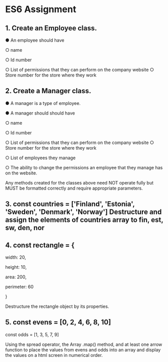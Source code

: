 # ES6 Assignment 

## 1. Create an Employee class. 

● An employee should have 

○ name 

○ Id number 

○ List of permissions that they can perform on the company website ○ Store number for the store where they work 

## 2. Create a Manager class. 

● A manager is a type of employee. 

● A manager should should have 

○ name 

○ Id number 

○ List of permissions that they can perform on the company website ○ Store number for the store where they work 

○ List of employees they manage 

○ The ability to change the permissions an employee that they manage has on the website. 

Any methods created for the classes above need NOT operate fully but MUST be formatted correctly and require appropriate parameters. 

## 3. const countries = ['Finland', 'Estonia', 'Sweden', 'Denmark', 'Norway'] Destructure and assign the elements of countries array to fin, est, sw, den, nor 

## 4. const rectangle = { 

width: 20, 

height: 10, 

area: 200, 

perimeter: 60 

} 

Destructure the rectangle object by its properties. 

## 5. const evens = [0, 2, 4, 6, 8, 10] 

const odds = [1, 3, 5, 7, 9] 

Using the spread operator, the Array .map() method, and at least one arrow function to place the values from evens and odds into an array and display the values on a html screen in numerical order.
